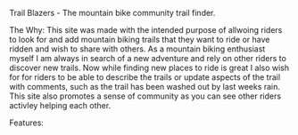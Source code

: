 Trail Blazers - The mountain bike community trail finder.

The Why:
This site was made with the intended purpose of allwoing riders to look for and add mountain biking trails that they want to ride or have ridden and wish to share with others. As a mountain biking enthusiast myself I am always in search of a new adventure and rely on other riders to discover new trails. Now while finding new places to ride is great I also wish for for riders to be able to describe the trails or update aspects of the trail with comments, such as the trail has been washed out by last weeks rain. This site also promotes a sense of community as you can see other riders activley helping each other.

Features:

